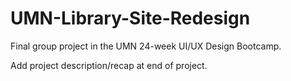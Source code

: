 # UMN-Library-Site-Redesign
Final group project in the UMN 24-week UI/UX Design Bootcamp. 

Add project description/recap at end of project.
